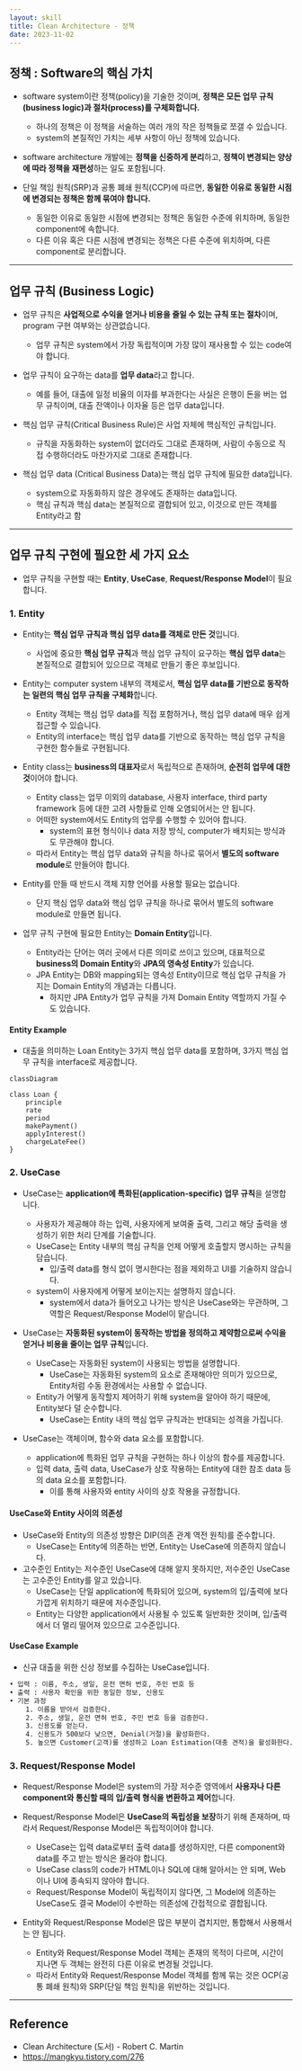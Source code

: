 ```yaml
---
layout: skill
title: Clean Architecture - 정책
date: 2023-11-02
---
```



## 정책 : Software의 핵심 가치

- software system이란 정책(policy)을 기술한 것이며, **정책은 모든 업무 규칙(business logic)과 절차(process)를 구체화합니다.**
    - 하나의 정책은 이 정책을 서술하는 여러 개의 작은 정책들로 쪼갤 수 있습니다.
    - system의 본질적인 가치는 세부 사항이 아닌 정책에 있습니다.

- software architecture 개발에는 **정책을 신중하게 분리**하고, **정책이 변경되는 양상에 따라 정책을 재편성**하는 일도 포함됩니다.

- 단일 책임 원칙(SRP)과 공통 폐쇄 원칙(CCP)에 따르면, **동일한 이유로 동일한 시점에 변경되는 정책은 함께 묶여야 합니다.**
    - 동일한 이유로 동일한 시점에 변경되는 정책은 동일한 수준에 위치하며, 동일한 component에 속합니다.
    - 다른 이유 혹은 다른 시점에 변경되는 정책은 다른 수준에 위치하며, 다른 component로 분리합니다.


---


## 업무 규칙 (Business Logic)

- 업무 규칙은 **사업적으로 수익을 얻거나 비용을 줄일 수 있는 규칙 또는 절차**이며, program 구현 여부와는 상관없습니다.
    - 업무 규칙은 system에서 가장 독립적이며 가장 많이 재사용할 수 있는 code여야 합니다.

- 업무 규칙이 요구하는 data를 **업무 data**라고 합니다.
    - 예를 들어, 대출에 일정 비율의 이자를 부과한다는 사실은 은행이 돈을 버는 업무 규칙이며, 대출 잔액이나 이자율 등은 업무 data입니다.

- 핵심 업무 규칙(Critical Business Rule)은 사업 자체에 핵심적인 규칙입니다.
    - 규칙을 자동화하는 system이 없더라도 그대로 존재하며, 사람이 수동으로 직접 수행하더라도 마찬가지로 그대로 존재합니다.

- 핵심 업무 data (Critical Business Data)는 핵심 업무 규칙에 필요한 data입니다.
    - system으로 자동화하지 않은 경우에도 존재하는 data입니다.
    - 핵심 규칙과 핵심 data는 본질적으로 결합되어 있고, 이것으로 만든 객체를 Entity라고 함


---


## 업무 규칙 구현에 필요한 세 가지 요소

- 업무 규칙을 구현할 때는 **Entity**, **UseCase**, **Request/Response Model**이 필요합니다.


### 1. Entity

- Entity는 **핵심 업무 규칙과 핵심 업무 data를 객체로 만든 것**입니다.
    - 사업에 중요한 **핵심 업무 규칙**과 핵심 업무 규칙이 요구하는 **핵심 업무 data**는 본질적으로 결합되어 있으므로 객체로 만들기 좋은 후보입니다.

- Entity는 computer system 내부의 객체로서, **핵심 업무 data를 기반으로 동작하는 일련의 핵심 업무 규칙을 구체화**합니다.
    - Entity 객체는 핵심 업무 data를 직접 포함하거나, 핵심 업무 data에 매우 쉽게 접근할 수 있습니다.
    - Entity의 interface는 핵심 업무 data를 기반으로 동작하는 핵심 업무 규칙을 구현한 함수들로 구현됩니다.

- Entity class는 **business의 대표자**로서 독립적으로 존재하며, **순전히 업무에 대한 것**이어야 합니다.
    - Entity class는 업무 이외의 database, 사용자 interface, third party framework 등에 대한 고려 사항들로 인해 오염되어서는 안 됩니다.
    - 어떠한 system에서도 Entity의 업무를 수행할 수 있어야 합니다.
        - system의 표현 형식이나 data 저장 방식, computer가 배치되는 방식과도 무관해야 합니다.
    - 따라서 Entity는 핵심 업무 data와 규칙을 하나로 묶어서 **별도의 software module**로 만들어야 합니다.

- Entity를 만들 때 반드시 객체 지향 언어를 사용할 필요는 없습니다.
    - 단지 핵심 업무 data와 핵심 업무 규칙을 하나로 묶어서 별도의 software module로 만들면 됩니다.

- 업무 규칙 구현에 필요한 Entity는 **Domain Entity**입니다.
    - Entity라는 단어는 여러 곳에서 다른 의미로 쓰이고 있으며, 대표적으로 **business의 Domain Entity**와 **JPA의 영속성 Entity**가 있습니다.
    - JPA Entity는 DB와 mapping되는 영속성 Entity이므로 핵심 업무 규칙을 가지는 Domain Entity의 개념과는 다릅니다.
        - 하지만 JPA Entity가 업무 규칙을 가져 Domain Entity 역할까지 가질 수도 있습니다.

#### Entity Example

- 대출을 의미하는 Loan Entity는 3가지 핵심 업무 data를 포함하며, 3가지 핵심 업무 규칙을 interface로 제공합니다.

```mermaid
classDiagram

class Loan {
    principle
    rate
    period
    makePayment()
    applyInterest()
    chargeLateFee()
}
```


### 2. UseCase

- UseCase는 **application에 특화된(application-specific) 업무 규칙**을 설명합니다.
    - 사용자가 제공해야 하는 입력, 사용자에게 보여줄 출력, 그리고 해당 출력을 생성하기 위한 처리 단계를 기술합니다.
    - UseCase는 Entity 내부의 핵심 규칙을 언제 어떻게 호출할지 명시하는 규칙을 담습니다.
        - 입/출력 data를 형식 없이 명시한다는 점을 제외하고 UI를 기술하지 않습니다.
    - system이 사용자에게 어떻게 보이는지는 설명하지 않습니다.
        - system에서 data가 들어오고 나가는 방식은 UseCase와는 무관하며, 그 역할은 Request/Response Model이 맡습니다.

- UseCase는 **자동화된 system이 동작하는 방법을 정의하고 제약함으로써 수익을 얻거나 비용을 줄이는 업무 규칙**입니다.
    - UseCase는 자동화된 system이 사용되는 방법을 설명합니다.
        - UseCase는 자동화된 system의 요소로 존재해야만 의미가 있으므로, Entity처럼 수동 환경에서는 사용할 수 없습니다.
    - Entity가 어떻게 동작할지 제어하기 위해 system을 알아야 하기 때문에, Entity보다 덜 순수합니다.
        - UseCase는 Entity 내의 핵심 업무 규칙과는 반대되는 성격을 가집니다.

- UseCase는 객체이며, 함수와 data 요소를 포함합니다.
    - application에 특화된 업무 규칙을 구현하는 하나 이상의 함수를 제공합니다.
    - 입력 data, 출력 data, UseCase가 상호 작용하는 Entity에 대한 참조 data 등의 data 요소를 포함합니다.
        - 이를 통해 사용자와 entity 사이의 상호 작용을 규정합니다.

#### UseCase와 Entity 사이의 의존성

- UseCase와 Entity의 의존성 방향은 DIP(의존 관계 역전 원칙)를 준수합니다.
    - UseCase는 Entity에 의존하는 반면, Entity는 UseCase에 의존하지 않습니다.
- 고수준인 Entity는 저수준인 UseCase에 대해 알지 못하지만, 저수준인 UseCase는 고수준인 Entity를 알고 있습니다.
    - UseCase는 단일 application에 특화되어 있으며, system의 입/출력에 보다 가깝게 위치하기 때문에 저수준입니다.
    - Entity는 다양한 application에서 사용될 수 있도록 일반화한 것이며, 입/출력에서 더 멀리 떨어져 있으므로 고수준입니다.

#### UseCase Example

- 신규 대출을 위한 신상 정보를 수집하는 UseCase입니다.

```txt
• 입력 : 이름, 주소, 생일, 운전 면허 번호, 주민 번호 등
• 출력 : 사용자 확인을 위한 동일한 정보, 신용도
• 기본 과정
    1. 이름을 받아서 검증한다.
    2. 주소, 생일, 운전 면허 번호, 주민 번호 등을 검증한다.
    3. 신용도를 얻는다.
    4. 신용도가 500보다 낮으면, Denial(거절)을 활성화한다.
    5. 높으면 Customer(고객)를 생성하고 Loan Estimation(대충 견적)을 활성화한다.
```


### 3. Request/Response Model

- Request/Response Model은 system의 가장 저수준 영역에서 **사용자나 다른 component와 통신할 때의 입/출력 형식을 변환하고 제어**합니다.

- Request/Response Model은 **UseCase의 독립성을 보장**하기 위해 존재하며, 따라서 Request/Response Model은 독립적이어야 합니다.
    - UseCase는 입력 data로부터 출력 data를 생성하지만, 다른 component와 data를 주고 받는 방식은 몰라야 합니다.
    - UseCase class의 code가 HTML이나 SQL에 대해 알아서는 안 되며, Web이나 UI에 종속되지 않아야 합니다.
    - Request/Response Model이 독립적이지 않다면, 그 Model에 의존하는 UseCase도 결국 Model이 수반하는 의존성에 간접적으로 결합됩니다.

- Entity와 Request/Response Model은 많은 부분이 겹치지만, 통합해서 사용해서는 안 됩니다.
    - Entity와 Request/Response Model 객체는 존재의 목적이 다르며, 시간이 지나면 두 객체는 완전히 다른 이유로 변경될 것입니다.
    - 따라서 Entity와 Request/Response Model 객체를 함께 묶는 것은 OCP(공통 폐쇄 원칙)와 SRP(단일 책임 원칙)을 위반하는 것입니다.


---


## Reference

- Clean Architecture (도서) - Robert C. Martin
- <https://mangkyu.tistory.com/276>
